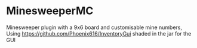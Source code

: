 # MinesweeperMC
Minesweeper plugin with a 9x6 board and customisable mine numbers, Using https://github.com/Phoenix616/InventoryGui shaded in the jar for the GUI
